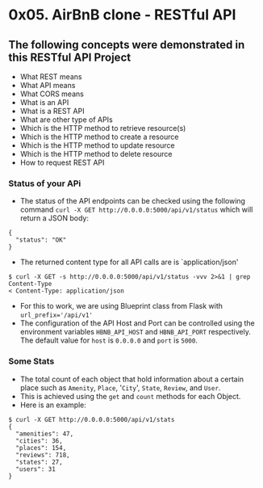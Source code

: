 # 0x05. AirBnB clone - RESTful API

## The following concepts were demonstrated in this RESTful API Project

- What REST means
- What API means
- What CORS means
- What is an API
- What is a REST API
- What are other type of APIs
- Which is the HTTP method to retrieve resource(s)
- Which is the HTTP method to create a resource
- Which is the HTTP method to update resource
- Which is the HTTP method to delete resource
- How to request REST API

### Status of your APi
- The status of the API endpoints can be checked using the following command
`curl -X GET http://0.0.0.0:5000/api/v1/status` which will return a JSON body:
```
{
  "status": "OK"
}
```
- The returned content type for all API calls are is `application/json'
```
$ curl -X GET -s http://0.0.0.0:5000/api/v1/status -vvv 2>&1 | grep Content-Type
< Content-Type: application/json
```
- For this to work, we are using Blueprint class from Flask with `url_prefix='/api/v1'`
- The configuration of the API Host and Port can be controlled using the environment variables `HBNB_API_HOST` and  `HBNB_API_PORT` respectively. The default value for `host` is `0.0.0.0` and `port` is `5000`.

### Some Stats
- The total count of each object that hold information about a certain place such as `Amenity`, `Place`, '`City`', `State`, `Review`, and `User`.
- This is achieved using the `get` and `count` methods for each Object.
- Here is an example:
```
$ curl -X GET http://0.0.0.0:5000/api/v1/stats
{
  "amenities": 47, 
  "cities": 36, 
  "places": 154, 
  "reviews": 718, 
  "states": 27, 
  "users": 31
}
```
 